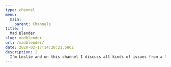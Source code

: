 ```yaml
---
type: channel
menu:
  main:
    parent: Channels
title: |
  Mad Blender
slug: madblender
url: /madblender/
date: 2020-02-17T14:20:21.580Z
description: |
  I'm Leslie and on this channel I discuss all kinds of issues from a leftist perspective. Find me on twitter @madblender
---
```

